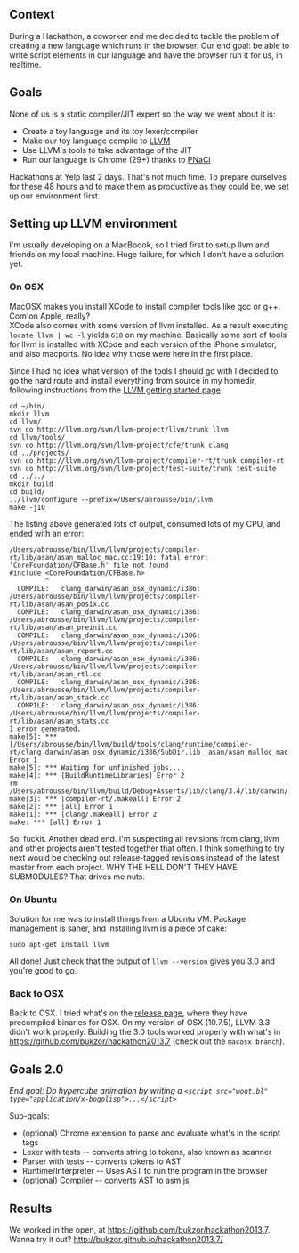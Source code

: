 ## Context
During a Hackathon, a coworker and me decided to tackle the problem of creating
a new language which runs in the browser. Our end goal: be able to write script
elements in our language and have the  browser run it for us, in realtime.

## Goals
None of us is a static compiler/JIT expert so the way we went about it is:
- Create a toy language and its toy lexer/compiler
- Make our toy language compile to [LLVM](http://llvm.org/)
- Use LLVM's tools to take advantage of the JIT
- Run our language is Chrome (29+) thanks to [PNaCl](http://www.chromium.org/nativeclient/pnacl)

Hackathons at Yelp last 2 days. That's not much time. To prepare ourselves for
these 48 hours and to make them as productive as they could be, we set up our
environment first.

## Setting up LLVM environment
I'm usually developing on a MacBoook, so I tried first to setup llvm and
friends on my local machine. Huge failure, for which I don't have a solution
yet.

### On OSX
MacOSX makes you install XCode to install compiler tools like gcc or g++.
Com'on Apple, really?  
XCode also comes with some version of llvm installed. As a result executing
`locate llvm | wc -l` yields `610` on my machine. Basically some sort of tools
for llvm is installed with XCode and each version of the iPhone simulator, and
also macports. No idea why those were here in the first place.

Since I had no idea what version of the tools I should go with I decided to go
the hard route and install everything from source in my homedir, following
instructions from the [LLVM getting started
page](http://llvm.org/docs/GettingStarted.html)

    cd ~/bin/
    mkdir llvm
    cd llvm/
    svn co http://llvm.org/svn/llvm-project/llvm/trunk llvm
    cd llvm/tools/
    svn co http://llvm.org/svn/llvm-project/cfe/trunk clang
    cd ../projects/
    svn co http://llvm.org/svn/llvm-project/compiler-rt/trunk compiler-rt
    svn co http://llvm.org/svn/llvm-project/test-suite/trunk test-suite
    cd ../../
    mkdir build
    cd build/
    ../llvm/configure --prefix=/Users/abrousse/bin/llvm
    make -j10

The listing above generated lots of output, consumed lots of my CPU, and ended with an error:

    /Users/abrousse/bin/llvm/llvm/projects/compiler-rt/lib/asan/asan_malloc_mac.cc:19:10: fatal error: 'CoreFoundation/CFBase.h' file not found
    #include <CoreFoundation/CFBase.h>
             ^
      COMPILE:   clang_darwin/asan_osx_dynamic/i386: /Users/abrousse/bin/llvm/llvm/projects/compiler-rt/lib/asan/asan_posix.cc
      COMPILE:   clang_darwin/asan_osx_dynamic/i386: /Users/abrousse/bin/llvm/llvm/projects/compiler-rt/lib/asan/asan_preinit.cc
      COMPILE:   clang_darwin/asan_osx_dynamic/i386: /Users/abrousse/bin/llvm/llvm/projects/compiler-rt/lib/asan/asan_report.cc
      COMPILE:   clang_darwin/asan_osx_dynamic/i386: /Users/abrousse/bin/llvm/llvm/projects/compiler-rt/lib/asan/asan_rtl.cc
      COMPILE:   clang_darwin/asan_osx_dynamic/i386: /Users/abrousse/bin/llvm/llvm/projects/compiler-rt/lib/asan/asan_stack.cc
      COMPILE:   clang_darwin/asan_osx_dynamic/i386: /Users/abrousse/bin/llvm/llvm/projects/compiler-rt/lib/asan/asan_stats.cc
    1 error generated.
    make[5]: *** [/Users/abrousse/bin/llvm/build/tools/clang/runtime/compiler-rt/clang_darwin/asan_osx_dynamic/i386/SubDir.lib__asan/asan_malloc_mac.o] Error 1
    make[5]: *** Waiting for unfinished jobs....
    make[4]: *** [BuildRuntimeLibraries] Error 2
    rm /Users/abrousse/bin/llvm/build/Debug+Asserts/lib/clang/3.4/lib/darwin/.dir
    make[3]: *** [compiler-rt/.makeall] Error 2
    make[2]: *** [all] Error 1
    make[1]: *** [clang/.makeall] Error 2
    make: *** [all] Error 1

So, fuckit. Another dead end. I'm suspecting all revisions from clang, llvm and
other projects aren't tested together that often. I think something to try next
would be checking out release-tagged revisions instead of the latest master
from each project. WHY THE HELL DON'T THEY HAVE SUBMODULES? That drives me
nuts.

### On Ubuntu
Solution for me was to install things from a Ubuntu VM. Package management is
saner, and installing llvm is a piece of cake:

    sudo apt-get install llvm

All done! Just check that the output of `llvm --version` gives you 3.0 and
you're good to go.

### Back to OSX
Back to OSX. I tried what's on the [release
page](http://llvm.org/releases/download.html), where they have precompiled
binaries for OSX. On my version of OSX (10.7.5), LLVM 3.3 didn't work properly.
Building the 3.0 tools worked properly with what's in
https://github.com/bukzor/hackathon2013.7 (check out the `macosx branch`).


## Goals 2.0
_End goal: Do hypercube animation by writing a `<script src="woot.bl" type="application/x-bogolisp">...</script>`_

Sub-goals:

- (optional) Chrome extension to parse and evaluate what's in the script tags
- Lexer with tests -- converts string to tokens, also known as scanner
- Parser with tests -- converts tokens to AST
- Runtime/Interpreter -- Uses AST to run the program in the browser
- (optional) Compiler -- converts AST to asm.js

## Results
We worked in the open, at https://github.com/bukzor/hackathon2013.7.  
Wanna try it out? http://bukzor.github.io/hackathon2013.7/
